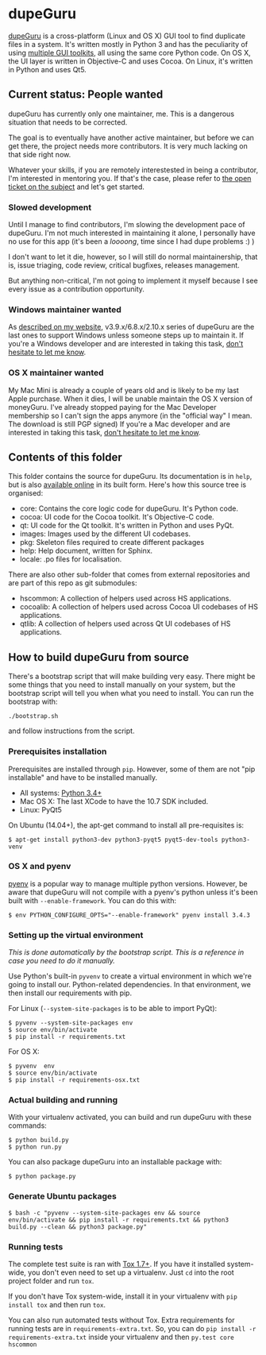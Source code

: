 # dupeGuru

[dupeGuru][dupeguru] is a cross-platform (Linux and OS X) GUI tool to find duplicate files in
a system. It's written mostly in Python 3 and has the peculiarity of using
[multiple GUI toolkits][cross-toolkit], all using the same core Python code. On OS X, the UI layer
is written in Objective-C and uses Cocoa. On Linux, it's written in Python and uses Qt5.

## Current status: People wanted

dupeGuru has currently only one maintainer, me. This is a dangerous situation that needs to be
corrected.

The goal is to eventually have another active maintainer, but before we can get there, the project
needs more contributors. It is very much lacking on that side right now.

Whatever your skills, if you are remotely interestested in being a contributor, I'm interested in
mentoring you. If that's the case, please refer to [the open ticket on the subject][contrib-issue]
and let's get started.

### Slowed development

Until I manage to find contributors, I'm slowing the development pace of dupeGuru. I'm not much
interested in maintaining it alone, I personally have no use for this app (it's been a *loooong*,
time since I had dupe problems :) )

I don't want to let it die, however, so I will still do normal maintainership, that is, issue
triaging, code review, critical bugfixes, releases management.

But anything non-critical, I'm not going to implement it myself because I see every issue as a
contribution opportunity.

### Windows maintainer wanted

As [described on my website][nowindows], v3.9.x/6.8.x/2.10.x series of dupeGuru are the last ones
to support Windows unless someone steps up to maintain it. If you're a Windows developer and are
interested in taking this task, [don't hesitate to let me know][contrib-issue].

### OS X maintainer wanted

My Mac Mini is already a couple of years old and is likely to be my last Apple purchase. When it
dies, I will be unable maintain the OS X version of moneyGuru. I've already stopped paying for the
Mac Developer membership so I can't sign the apps anymore (in the "official way" I mean. The
download is still PGP signed) If you're a Mac developer and are interested in taking this task,
[don't hesitate to let me know][contrib-issue].

## Contents of this folder

This folder contains the source for dupeGuru. Its documentation is in `help`, but is also
[available online][documentation] in its built form. Here's how this source tree is organised:

* core: Contains the core logic code for dupeGuru. It's Python code.
* cocoa: UI code for the Cocoa toolkit. It's Objective-C code.
* qt: UI code for the Qt toolkit. It's written in Python and uses PyQt.
* images: Images used by the different UI codebases.
* pkg: Skeleton files required to create different packages
* help: Help document, written for Sphinx.
* locale: .po files for localisation.

There are also other sub-folder that comes from external repositories and are part of this repo as
git submodules:

* hscommon: A collection of helpers used across HS applications.
* cocoalib: A collection of helpers used across Cocoa UI codebases of HS applications.
* qtlib: A collection of helpers used across Qt UI codebases of HS applications.

## How to build dupeGuru from source

There's a bootstrap script that will make building very easy. There might be some things that you
need to install manually on your system, but the bootstrap script will tell you when what you need
to install. You can run the bootstrap with:

    ./bootstrap.sh

and follow instructions from the script.

### Prerequisites installation

Prerequisites are installed through `pip`. However, some of them are not "pip installable" and have
to be installed manually.

* All systems: [Python 3.4+][python]
* Mac OS X: The last XCode to have the 10.7 SDK included.
* Linux: PyQt5

On Ubuntu (14.04+), the apt-get command to install all pre-requisites is:

    $ apt-get install python3-dev python3-pyqt5 pyqt5-dev-tools python3-venv

### OS X and pyenv

[pyenv][pyenv] is a popular way to manage multiple python versions. However, be aware that dupeGuru
will not compile with a pyenv's python unless it's been built with `--enable-framework`. You can do
this with:

    $ env PYTHON_CONFIGURE_OPTS="--enable-framework" pyenv install 3.4.3

### Setting up the virtual environment

*This is done automatically by the bootstrap script. This is a reference in case you need to do it
manually.*

Use Python's built-in `pyvenv` to create a virtual environment in which we're going to install our.
Python-related dependencies. In that environment, we then install our requirements with pip.

For Linux (`--system-site-packages` is to be able to import PyQt):

    $ pyvenv --system-site-packages env
    $ source env/bin/activate
    $ pip install -r requirements.txt

For OS X:

    $ pyvenv  env
    $ source env/bin/activate
    $ pip install -r requirements-osx.txt

### Actual building and running

With your virtualenv activated, you can build and run dupeGuru with these commands:

    $ python build.py
    $ python run.py

You can also package dupeGuru into an installable package with:

    $ python package.py


### Generate Ubuntu packages

    $ bash -c "pyvenv --system-site-packages env && source env/bin/activate && pip install -r requirements.txt && python3 build.py --clean && python3 package.py"

### Running tests

The complete test suite is ran with [Tox 1.7+][tox]. If you have it installed system-wide, you
don't even need to set up a virtualenv. Just `cd` into the root project folder and run `tox`.

If you don't have Tox system-wide, install it in your virtualenv with `pip install tox` and then
run `tox`.

You can also run automated tests without Tox. Extra requirements for running tests are in
`requirements-extra.txt`. So, you can do `pip install -r requirements-extra.txt` inside your
virtualenv and then `py.test core hscommon`

[dupeguru]: http://www.hardcoded.net/dupeguru/
[cross-toolkit]: http://www.hardcoded.net/articles/cross-toolkit-software
[contrib-issue]: https://github.com/hsoft/dupeguru/issues/300
[nowindows]: https://www.hardcoded.net/archive2015#2015-11-01
[documentation]: http://www.hardcoded.net/dupeguru/help/en/
[python]: http://www.python.org/
[pyqt]: http://www.riverbankcomputing.com
[pyenv]: https://github.com/yyuu/pyenv
[tox]: https://tox.readthedocs.org/en/latest/

